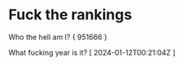 # Fuck the rankings

Who the hell am I?
{ 951666 }

What fucking year is it?
[ 2024-01-12T00:21:04Z ]
